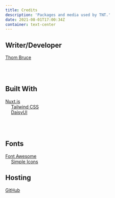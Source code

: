 ```yaml
---
title: Credits
description: 'Packages and media used by TNT.'
date: 2021-08-01T17:00:34Z
container: text-center
---
```


## Writer/Developer

<a href='https://thombruce.com/' class='text-3xl font-light'>Thom Bruce</a>

<br/>
<br/>

## Built With

<a href='https://nuxtjs.org/' class='text-2xl'><tnt-simple-icon icon='nuxtdotjs'></tnt-simple-icon> Nuxt.js</a>
<br class='inline md:hidden'/><span class='hidden md:inline'>&emsp;</span>
<a href='https://nuxtjs.org/' class='text-2xl'><tnt-simple-icon icon='tailwindcss'></tnt-simple-icon> Tailwind CSS</a>
<br class='inline md:hidden'/><span class='hidden md:inline'>&emsp;</span>
<a href='https://nuxtjs.org/' class='text-2xl'>DaisyUI</a>

<br/>
<br/>

## Fonts

<a href='https://fontawesome.com/'><tnt-simple-icon icon='fontawesome'></tnt-simple-icon> Font Awesome</a>
<br class='inline md:hidden'/><span class='hidden md:inline'>&emsp;</span>
<a href='https://simpleicons.org/'><tnt-simple-icon icon='simpleicons'></tnt-simple-icon> Simple Icons</a>

## Hosting

<a href='https://github.com/' class='text-2xl font-light'><tnt-simple-icon icon='github'></tnt-simple-icon> GitHub</a>
